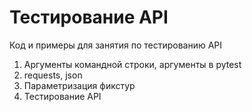 
# Тестирование API

Код и примеры для занятия по тестированию API

1) Аргументы командной строки, аргументы в pytest
2) requests, json
3) Параметризация фикстур
4) Тестирование API
